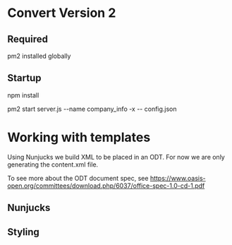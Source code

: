 # Convert Version 2

## Required

pm2 installed globally

## Startup
npm install

pm2 start server.js --name company_info -x -- config.json

# Working with templates

Using Nunjucks we build XML to be placed in an ODT. For now we are only generating the content.xml file.

To see more about the ODT document spec, see https://www.oasis-open.org/committees/download.php/6037/office-spec-1.0-cd-1.pdf

## Nunjucks

## Styling

